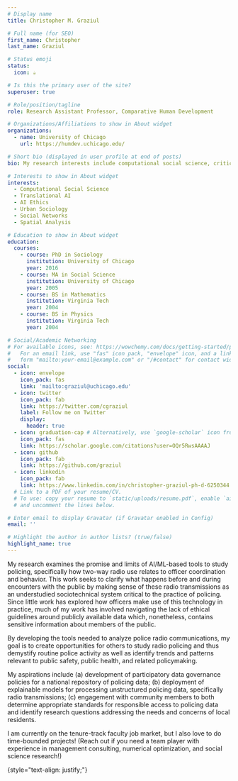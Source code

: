 ```yaml
---
# Display name
title: Christopher M. Graziul

# Full name (for SEO)
first_name: Christopher
last_name: Graziul

# Status emoji
status:
  icon: ☕️

# Is this the primary user of the site?
superuser: true

# Role/position/tagline
role: Research Assistant Professor, Comparative Human Development

# Organizations/Affiliations to show in About widget
organizations:
  - name: University of Chicago
    url: https://humdev.uchicago.edu/

# Short bio (displayed in user profile at end of posts)
bio: My research interests include computational social science, critical policing studies, and urban sociology

# Interests to show in About widget
interests:
  - Computational Social Science
  - Translational AI
  - AI Ethics
  - Urban Sociology
  - Social Networks
  - Spatial Analysis

# Education to show in About widget
education:
  courses:
    - course: PhD in Sociology
      institution: University of Chicago
      year: 2016
    - course: MA in Social Science
      institution: University of Chicago
      year: 2005
    - course: BS in Mathematics
      institution: Virginia Tech
      year: 2004
    - course: BS in Physics
      institution: Virginia Tech
      year: 2004

# Social/Academic Networking
# For available icons, see: https://wowchemy.com/docs/getting-started/page-builder/#icons
#   For an email link, use "fas" icon pack, "envelope" icon, and a link in the
#   form "mailto:your-email@example.com" or "/#contact" for contact widget.
social:
  - icon: envelope
    icon_pack: fas
    link: 'mailto:graziul@uchicago.edu'
  - icon: twitter
    icon_pack: fab
    link: https://twitter.com/cgraziul
    label: Follow me on Twitter
    display:
      header: true
  - icon: graduation-cap # Alternatively, use `google-scholar` icon from `ai` icon pack
    icon_pack: fas
    link: https://scholar.google.com/citations?user=OQr5RwsAAAAJ
  - icon: github
    icon_pack: fab
    link: https://github.com/graziul
  - icon: linkedin
    icon_pack: fab
    link: https://www.linkedin.com/in/christopher-graziul-ph-d-6250344
  # Link to a PDF of your resume/CV.
  # To use: copy your resume to `static/uploads/resume.pdf`, enable `ai` icons in `params.yaml`,
  # and uncomment the lines below.

# Enter email to display Gravatar (if Gravatar enabled in Config)
email: ''

# Highlight the author in author lists? (true/false)
highlight_name: true
---
```


My research examines the promise and limits of AI/ML-based tools to study policing, specifically how two-way radio use relates to officer coordination and behavior. This work seeks to clarify what happens before and during encounters with the public by making sense of these radio transmissions as an understudied sociotechnical system critical to the practice of policing. Since little work has explored how officers make use of this technology in practice, much of my work has involved navigating the lack of ethical guidelines around publicly available data which, nonetheless, contains sensitive information about members of the public. 

By developing the tools needed to analyze police radio communications, my goal is to create opportunities for others to study radio policing and thus demystify routine police activity as well as identify trends and patterns relevant to public safety, public health, and related policymaking. 

My aspirations include (a) development of participatory data governance policies for a national repository of policing data; (b) deployment of explainable models for processing unstructured policing data, specifically radio transmissions; (c) engagement with community members to both determine appropriate standards for responsible access to policing data and identify research questions addressing the needs and concerns of local residents. 

I am currently on the tenure-track faculty job market, but I also love to do time-bounded projects! (Reach out if you need a team player with experience in management consulting, numerical optimization, and social science research!)

{style="text-align: justify;"}
